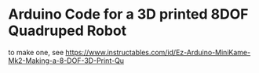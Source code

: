 # Arduino Code for a 3D printed 8DOF Quadruped Robot
to make one, see https://www.instructables.com/id/Ez-Arduino-MiniKame-Mk2-Making-a-8-DOF-3D-Print-Qu
